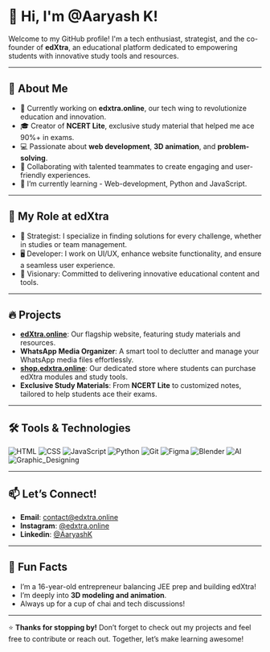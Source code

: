 # 👋 Hi, I'm @Aaryash K!

Welcome to my GitHub profile! I'm a tech enthusiast, strategist, and the co-founder of **edXtra**, an educational platform dedicated to empowering students with innovative study tools and resources.  

---

## 🌟 About Me
- 🔭 Currently working on **edxtra.online**, our tech wing to revolutionize education and innovation.
- 🎓 Creator of **NCERT Lite**, exclusive study material that helped me ace 90%+ in exams.
- 💻 Passionate about **web development**, **3D animation**, and **problem-solving**.
- 🤝 Collaborating with talented teammates to create engaging and user-friendly experiences.
- 🌱 I’m currently learning - Web-development, Python and JavaScript.

---

## 💼 My Role at edXtra
- 🧩 Strategist: I specialize in finding solutions for every challenge, whether in studies or team management.
- 🖥️ Developer: I work on UI/UX, enhance website functionality, and ensure a seamless user experience.
- 🎯 Visionary: Committed to delivering innovative educational content and tools.

---

## 🔥 Projects
- **[edXtra.online](https://edxtra.online)**: Our flagship website, featuring study materials and resources.
- **WhatsApp Media Organizer**: A smart tool to declutter and manage your WhatsApp media files effortlessly.
- **[shop.edxtra.online](https://shop.edxtra.online)**: Our dedicated store where students can purchase edXtra modules and study tools.
- **Exclusive Study Materials**: From **NCERT Lite** to customized notes, tailored to help students ace their exams.

---

## 🛠️ Tools & Technologies
![HTML](https://img.shields.io/badge/-HTML5-E34F26?logo=html5&logoColor=white)
![CSS](https://img.shields.io/badge/-CSS3-1572B6?logo=css3&logoColor=white)
![JavaScript](https://img.shields.io/badge/-JavaScript-F7DF1E?logo=javascript&logoColor=black)
![Python](https://img.shields.io/badge/-Python-3776AB?logo=python&logoColor=white)
![Git](https://img.shields.io/badge/-Git-F05032?logo=git&logoColor=white)
![Figma](https://img.shields.io/badge/-Figma-F24E1E?logo=figma&logoColor=white)
![Blender](https://img.shields.io/badge/-Blender-FF6D00?logo=blender&logoColor=white)
![AI](https://img.shields.io/badge/-AI_Bot_Training-3B5998?logo=artificial-intelligence&logoColor=white)
![Graphic_Designing](https://img.shields.io/badge/-Graphic_Design-2D2D2D?logo=adobe-photoshop&logoColor=white)

---

## 📫 Let’s Connect!
- **Email**: [contact@edxtra.online](mailto:aaryash@edxtra.online)
- **Instagram**: [@edxtra.online](https://instagram.com/n0taaryash)
- **Linkedin**: [@AaryashK](https://www.linkedin.com/in/aaryash-khalkar-9a7169308/)

---

## 🎉 Fun Facts
- I’m a 16-year-old entrepreneur balancing JEE prep and building edXtra!
- I’m deeply into **3D modeling and animation**.
- Always up for a cup of chai and tech discussions!

---

⭐️ **Thanks for stopping by!** Don’t forget to check out my projects and feel free to contribute or reach out. Together, let’s make learning awesome!
